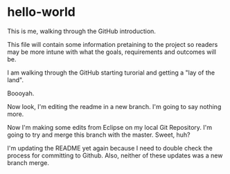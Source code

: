 hello-world
===========

This is me, walking through the GitHub introduction.

This file will contain some information pretaining to the project so readers may be more intune with what the goals, requirements and outcomes will be. 

I am walking through the GitHub starting turorial and getting a "lay of the land".

Boooyah.

Now look, I'm editing the readme in a new branch. I'm going to say nothing more.

Now I'm making some edits from Eclipse on my local Git Repository. I'm going to try and merge this branch with the master. Sweet, huh?

I'm updating the README yet again because I need to double check the process for committing to Github. Also, neither of these updates was a new branch merge. 
